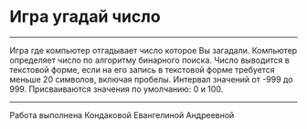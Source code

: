# Игра угадай число

---
Игра где компьютер отгадывает число которое Вы загадали.
Компьютер определяет число по алгоритму бинарного поиска. 
Число выводится в текстовой форме, если на его запись в текстовой форме требуется меньше 20 символов, включая пробелы.
Интервал значений от -999 до 999. Присваиваются значения по умолчанию: 0 и 100.

---
Работа выполнена Кондаковой Евангелиной Андреевной